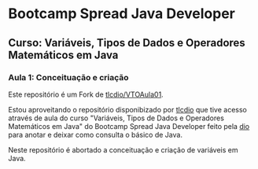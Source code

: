 # Bootcamp Spread Java Developer
## Curso: Variáveis, Tipos de Dados e Operadores Matemáticos em Java
### Aula 1: Conceituação e criação

Este repositório é um Fork de [tlcdio/VTOAula01](https://github.com/tlcdio/VTOAula01).

Estou aproveitando o repositório disponibizado por [tlcdio](https://github.com/tlcdio) que tive acesso através de aula do curso "Variáveis, Tipos de Dados e Operadores Matemáticos em Java" do Bootcamp Spread Java Developer feito pela [dio](https://www.dio.me/) para anotar e deixar como consulta o básico de Java.

Neste repositório é abortado a conceituação e criação de variáveis em Java.